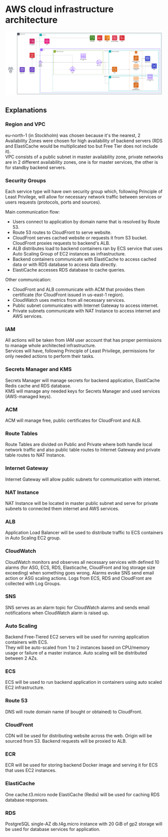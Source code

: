 # AWS cloud infrastructure architecture

![Architecture](AWS-Architecture.png)

## Explanations
### Region and VPC
eu-north-1 \(in Stockholm\) was chosen because it's the nearest, 2 Availability Zones were chosen for high availability of backend servers \(RDS and ElastiCache would be multiplicated too but Free Tier does not include it\).\
VPC consists of a public subnet in master availability zone, private networks are in 2 different availability zones, one is for master services, the other is for standby backend servers.
### Security Groups
Each service type will have own security group which, following Principle of Least Privilege, will allow for necessary network traffic between services or users requests \(protocols, ports and sources\).

Main communication flow:
* Users connect to application by domain name that is resolved by Route 53.
* Route 53 routes to CloudFront to serve website.
* CloudFront serves cached website or requests it from S3 bucket. CloudFront proxies requests to backend's ALB.
* ALB distributes load to backend containers ran by ECS service that uses Auto Scaling Group of EC2 instances as infrastructure.
* Backend containers communicate with ElastiCache to access cached data or with RDS database to access data directly.
* ElastiCache accesses RDS database to cache queries.

Other communication:
* CloudFront and ALB communicate with ACM that provides them certificate \(for CloudFront issued in us-east-1 region\).
* CloudWatch uses metrics from all necessary services.
* Public subnet communicates with Internet Gateway to access internet.
* Private subnets communicate with NAT Instance to access internet and AWS services.
### IAM
All actions will be taken from IAM user account that has proper permissions to manage whole architected infrastructure.\
Services will have, following Principle of Least Privilege, permissions for only needed actions to perform their tasks.
### Secrets Manager and KMS
Secrets Manager will manage secrets for backend application, ElastiCache Redis cache and RDS database.\
KMS will manage any needed keys for Secrets Manager and used services \(AWS-managed keys\).
### ACM
ACM will manage free, public certificates for CloudFront and ALB.
### Route Tables
Route Tables are divided on Public and Private where both handle local network traffic and also public table routes to Internet Gateway and private table routes to NAT Instance.
### Internet Gateway
Internet Gateway will allow public subnets for communication with internet.
### NAT Instance
NAT Instance will be located in master public subnet and serve for private subnets to connected them internet and AWS services.
### ALB
Application Load Balancer will be used to distribute traffic to ECS containers in Auto Scaling EC2 group.
### CloudWatch
CloudWatch monitors and observes all necessary services with defined 10 alarms (for ASG, ECS, RDS, Elasticache, CloudFront and log storage size exceeding) when something goes wrong. Alarms evoke SNS send email action or ASG scaling actions. Logs from ECS, RDS and CloudFront are collected with Log Groups.
### SNS
SNS serves as an alarm topic for CloudWatch alarms and sends email notifications when CloudWatch alarm is raised up.
### Auto Scaling
Backend Free-Tiered EC2 servers will be used for running application containers with ECS.\
They will be auto-scaled from 1 to 2 instances based on CPU/memory usage or failure of a master instance. Auto scaling will be distributed between 2 AZs.
### ECS
ECS will be used to run backend application in containers using auto scaled EC2 infrastructure.
### Route 53
DNS will route domain name \(if bought or obtained\) to CloudFront.
### CloudFront
CDN will be used for distributing website across the web. Origin will be sourced from S3. Backend requests will be proxied to ALB.
### ECR
ECR will be used for storing backend Docker image and serving it for ECS that uses EC2 instances.
### ElastiCache
One cache.t3.micro node ElastiCache \(Redis\) will be used for caching RDS database responses.
### RDS
PostgreSQL single-AZ db.t4g.micro instance with 20 GiB of gp2 storage will be used for database services for application.
